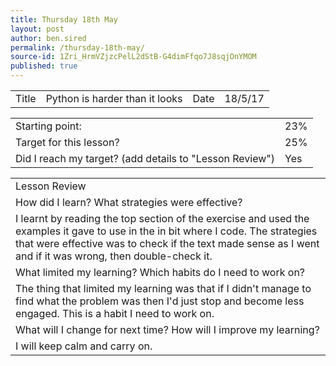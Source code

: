 ```yaml
---
title: Thursday 18th May
layout: post
author: ben.sired
permalink: /thursday-18th-may/
source-id: 1Zri_HrmVZjzcPelL2dStB-G4dimFfqo7J8sqjOnYMOM
published: true
---
```

<table>
  <tr>
    <td>Title</td>
    <td>Python is harder than it looks</td>
    <td>Date</td>
    <td>18/5/17</td>
  </tr>
</table>


<table>
  <tr>
    <td>Starting point:</td>
    <td>23%</td>
  </tr>
  <tr>
    <td>Target for this lesson?</td>
    <td>25%</td>
  </tr>
  <tr>
    <td>Did I reach my target? 
(add details to "Lesson Review")</td>
    <td>Yes</td>
  </tr>
</table>


<table>
  <tr>
    <td>Lesson Review</td>
  </tr>
  <tr>
    <td>How did I learn? What strategies were effective? </td>
  </tr>
  <tr>
    <td>I learnt by reading the top section of the exercise and used the examples it gave to use in the in bit where I code. The strategies that were effective was to check if the text made sense as I went and if it was wrong, then double-check it.
</td>
  </tr>
  <tr>
    <td>What limited my learning? Which habits do I need to work on? </td>
  </tr>
  <tr>
    <td>The thing that limited my learning was that if I didn't manage to find what the problem was then I'd just stop and become less engaged. This is a habit I need to work on.</td>
  </tr>
  <tr>
    <td>What will I change for next time? How will I improve my learning?</td>
  </tr>
  <tr>
    <td>I will keep calm and carry on.</td>
  </tr>
</table>


